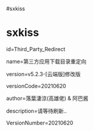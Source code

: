 #sxkiss

# sxkiss

id=Third_Party_Redirect

name=第三方应用下载目录重定向

version=v5.2.3-[云端版]修改版

versionCode=20210620

author=落葉淒涼(高雄佬) & 阿巴酱

description=请等待刷新..

VersionNumber=20210620